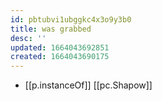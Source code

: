 ```yaml
---
id: pbtubvi1ubggkc4x3o9y3b0
title: was grabbed
desc: ''
updated: 1664043692851
created: 1664043690175
---
```


- [[p.instanceOf]] [[pc.Shapow]]